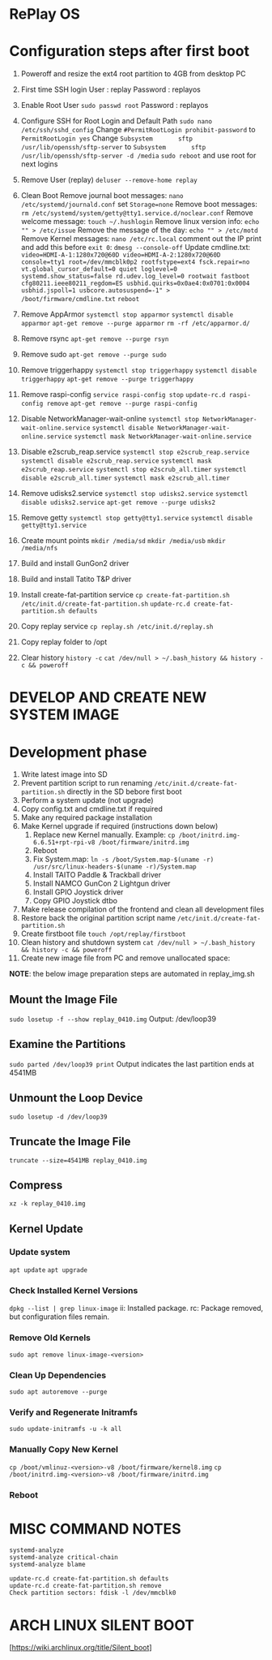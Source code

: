RePlay OS
=========

Configuration steps after first boot
====================================

1. Poweroff and resize the ext4 root partition to 4GB from desktop PC

2. First time SSH login
    User     : replay
    Password : replayos

3. Enable Root User
`sudo passwd root`
Password : replayos

4. Configure SSH for Root Login and Default Path
`sudo nano /etc/ssh/sshd_config`
Change `#PermitRootLogin prohibit-password` to `PermitRootLogin yes`
Change `Subsystem       sftp    /usr/lib/openssh/sftp-server` to `Subsystem       sftp    /usr/lib/openssh/sftp-server -d /media`
`sudo reboot` and use root for next logins

5. Remove User (replay)
`deluser --remove-home replay`

6. Clean Boot
Remove journal boot messages: `nano /etc/systemd/journald.conf` set `Storage=none`
Remove boot messages: `rm /etc/systemd/system/getty@tty1.service.d/noclear.conf`
Remove welcome message: `touch ~/.hushlogin`
Remove linux version info: `echo "" > /etc/issue`
Remove the message of the day: `echo "" > /etc/motd`
Remove Kernel messages: `nano /etc/rc.local` comment out the IP print and add this before `exit 0`: `dmesg --console-off`
Update cmdline.txt: `video=HDMI-A-1:1280x720@60D video=HDMI-A-2:1280x720@60D console=tty1 root=/dev/mmcblk0p2 rootfstype=ext4 fsck.repair=no vt.global_cursor_default=0 quiet loglevel=0 systemd.show_status=false rd.udev.log_level=0 rootwait fastboot cfg80211.ieee80211_regdom=ES usbhid.quirks=0x0ae4:0x0701:0x0004 usbhid.jspoll=1 usbcore.autosuspend=-1" > /boot/firmware/cmdline.txt`
`reboot`

7. Remove AppArmor
`systemctl stop apparmor`
`systemctl disable apparmor`
`apt-get remove --purge apparmor`
`rm -rf /etc/apparmor.d/`

8. Remove rsync
`apt-get remove --purge rsyn`

9. Remove sudo
`apt-get remove --purge sudo`

10. Remove triggerhappy
`systemctl stop triggerhappy`
`systemctl disable triggerhappy`
`apt-get remove --purge triggerhappy`

11. Remove raspi-config
`service raspi-config stop`
`update-rc.d raspi-config remove`
`apt-get remove --purge raspi-config`

12. Disable NetworkManager-wait-online
`systemctl stop NetworkManager-wait-online.service`
`systemctl disable NetworkManager-wait-online.service`
`systemctl mask NetworkManager-wait-online.service`

13. Disable e2scrub_reap.service
`systemctl stop e2scrub_reap.service`
`systemctl disable e2scrub_reap.service`
`systemctl mask e2scrub_reap.service`
`systemctl stop e2scrub_all.timer`
`systemctl disable e2scrub_all.timer`
`systemctl mask e2scrub_all.timer`

14. Remove udisks2.service
`systemctl stop udisks2.service`
`systemctl disable udisks2.service`
`apt-get remove --purge udisks2`

15. Remove getty
`systemctl stop getty@tty1.service`
`systemctl disable getty@tty1.service`

16. Create mount points
`mkdir /media/sd`
`mkdir /media/usb`
`mkdir /media/nfs`

17. Build and install GunGon2 driver
18. Build and install Tatito T&P driver

19. Install create-fat-partition service
`cp create-fat-partition.sh /etc/init.d/create-fat-partition.sh`
`update-rc.d create-fat-partition.sh defaults`

20. Copy replay service
`cp replay.sh /etc/init.d/replay.sh`

21. Copy replay folder to /opt

22. Clear history
`history -c`
`cat /dev/null > ~/.bash_history && history -c && poweroff`

DEVELOP AND CREATE NEW SYSTEM IMAGE
===================================

# Development phase
1. Write latest image into SD
2. Prevent partition script to run renaming `/etc/init.d/create-fat-partition.sh` directly in the SD bebore first boot
3. Perform a system update (not upgrade)
4. Copy config.txt and cmdline.txt if required
5. Make any required package installation
6. Make Kernel upgrade if required (instructions down below)
    1. Replace new Kernel manually. Example: `cp /boot/initrd.img-6.6.51+rpt-rpi-v8 /boot/firmware/initrd.img`
    2. Reboot
    3. Fix System.map: `ln -s /boot/System.map-$(uname -r) /usr/src/linux-headers-$(uname -r)/System.map`
    4. Install TAITO Paddle & Trackball driver
    5. Install NAMCO GunCon 2 Lightgun driver
    6. Install GPIO Joystick driver
    7. Copy GPIO Joystick dtbo
7. Make release compilation of the frontend and clean all development files
8. Restore back the original partition script name `/etc/init.d/create-fat-partition.sh`
9. Create firstboot file `touch /opt/replay/firstboot`
10. Clean history and shutdown system `cat /dev/null > ~/.bash_history && history -c && poweroff`
11. Create new image file from PC and remove unallocated space:

**NOTE**: the below image preparation steps are automated in replay_img.sh

## Mount the Image File
`sudo losetup -f --show replay_0410.img`
Output: /dev/loop39
## Examine the Partitions
`sudo parted /dev/loop39 print`
Output indicates the last partition ends at 4541MB
## Unmount the Loop Device
`sudo losetup -d /dev/loop39`
## Truncate the Image File
`truncate --size=4541MB replay_0410.img`
## Compress
`xz -k replay_0410.img`

## Kernel Update
### Update system
`apt update`
`apt upgrade`
### Check Installed Kernel Versions
`dpkg --list | grep linux-image`
ii: Installed package.
rc: Package removed, but configuration files remain.
### Remove Old Kernels
`sudo apt remove linux-image-<version>`
### Clean Up Dependencies
`sudo apt autoremove --purge`
### Verify and Regenerate Initramfs
`sudo update-initramfs -u -k all`
### Manually Copy New Kernel
`cp /boot/vmlinuz-<version>-v8 /boot/firmware/kernel8.img`
`cp /boot/initrd.img-<version>-v8 /boot/firmware/initrd.img`
### Reboot

MISC COMMAND NOTES
==================
```
systemd-analyze
systemd-analyze critical-chain
systemd-analyze blame

update-rc.d create-fat-partition.sh defaults
update-rc.d create-fat-partition.sh remove
Check partition sectors: fdisk -l /dev/mmcblk0
```

ARCH LINUX SILENT BOOT
======================
[https://wiki.archlinux.org/title/Silent_boot]